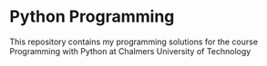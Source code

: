 # Python Programming
This repository contains my programming solutions for the course Programming with Python at Chalmers University of Technology

